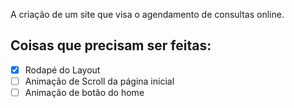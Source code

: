 A criação de um site que visa o agendamento de consultas online.

## Coisas que precisam ser feitas:
- [x] Rodapé do Layout
- [ ] Animação de Scroll da página inicial
- [ ] Animação de botão do home
